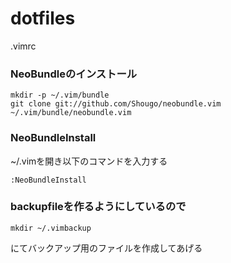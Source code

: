 # dotfiles
.vimrc

### NeoBundleのインストール
```
mkdir -p ~/.vim/bundle
git clone git://github.com/Shougo/neobundle.vim ~/.vim/bundle/neobundle.vim
```
### NeoBundleInstall
~/.vimを開き以下のコマンドを入力する
```
:NeoBundleInstall
```
### backupfileを作るようにしているので
```
mkdir ~/.vimbackup
```
にてバックアップ用のファイルを作成してあげる

